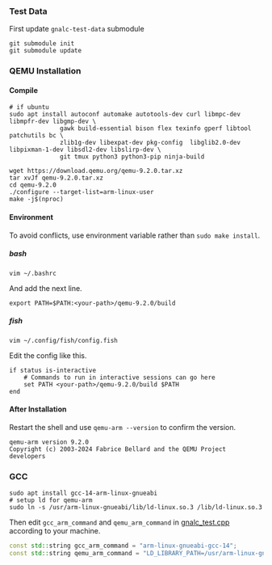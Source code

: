 ### Test Data
First update `gnalc-test-data` submodule
```shell
git submodule init
git submodule update
```

### QEMU Installation

#### Compile
```shell
# if ubuntu
sudo apt install autoconf automake autotools-dev curl libmpc-dev libmpfr-dev libgmp-dev \
              gawk build-essential bison flex texinfo gperf libtool patchutils bc \
              zlib1g-dev libexpat-dev pkg-config  libglib2.0-dev libpixman-1-dev libsdl2-dev libslirp-dev \
              git tmux python3 python3-pip ninja-build
```
```shell
wget https://download.qemu.org/qemu-9.2.0.tar.xz
tar xvJf qemu-9.2.0.tar.xz
cd qemu-9.2.0
./configure --target-list=arm-linux-user
make -j$(nproc)
```

#### Environment
To avoid conflicts, use environment variable rather than `sudo make install`.

##### bash
```shell
vim ~/.bashrc
```
And add the next line.
```shell
export PATH=$PATH:<your-path>/qemu-9.2.0/build
```

##### fish
```shell
vim ~/.config/fish/config.fish
```
Edit the config like this.
```shell
if status is-interactive
    # Commands to run in interactive sessions can go here
    set PATH <your-path>/qemu-9.2.0/build $PATH
end
```

#### After Installation
Restart the shell and use `qemu-arm --version` to confirm the version.
```
qemu-arm version 9.2.0
Copyright (c) 2003-2024 Fabrice Bellard and the QEMU Project developers
```

### GCC
```shell
sudo apt install gcc-14-arm-linux-gnueabi
# setup ld for qemu-arm
sudo ln -s /usr/arm-linux-gnueabi/lib/ld-linux.so.3 /lib/ld-linux.so.3
```

Then edit `gcc_arm_command` and `qemu_arm_command` in [gnalc_test.cpp](../test/gnalc_test.cpp) according to your machine.
```c++
const std::string gcc_arm_command = "arm-linux-gnueabi-gcc-14";
const std::string qemu_arm_command = "LD_LIBRARY_PATH=/usr/arm-linux-gnueabi/lib qemu-arm";
```
